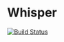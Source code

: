 # Whisper

[![Build Status](https://github.com/aviks/Whisper.jl/actions/workflows/CI.yml/badge.svg?branch=main)](https://github.com/aviks/Whisper.jl/actions/workflows/CI.yml?query=branch%3Amain)
